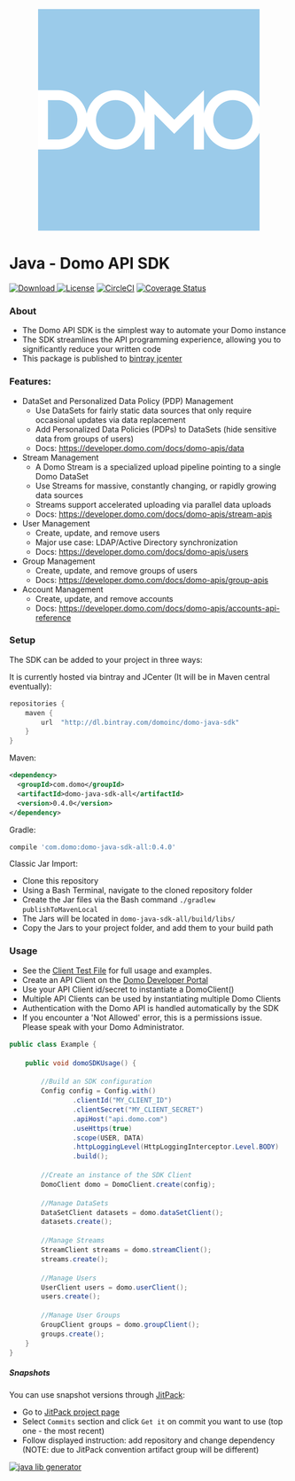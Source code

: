 <div align="center">
  <img src="domo.png" width="400" height="400"/>
</div>

# Java - Domo API SDK
[![Download](https://api.bintray.com/packages/domoinc/domo-java-sdk/domo-java-sdk/images/download.svg) ](https://bintray.com/domoinc/domo-java-sdk/domo-java-sdk/_latestVersion)
[![License](http://img.shields.io/badge/license-MIT-blue.svg?style=flat)](http://www.opensource.org/licenses/MIT)
[![CircleCI](https://circleci.com/gh/domoinc/domo-java-sdk.svg?style=svg)](https://circleci.com/gh/domoinc/domo-java-sdk)
[![Coverage Status](https://img.shields.io/coveralls/domoinc/domo-java-sdk.svg?style=flat)](https://coveralls.io/r/domoinc/domo-java-sdk?branch=master)

### About

* The Domo API SDK is the simplest way to automate your Domo instance
* The SDK streamlines the API programming experience, allowing you to significantly reduce your written code
* This package is published to [bintray jcenter](https://bintray.com/domoinc/domo-java-sdk/domo-java-sdk/_latestVersion)

### Features:
- DataSet and Personalized Data Policy (PDP) Management
    - Use DataSets for fairly static data sources that only require occasional updates via data replacement
    - Add Personalized Data Policies (PDPs) to DataSets (hide sensitive data from groups of users)
    - Docs: https://developer.domo.com/docs/domo-apis/data
- Stream Management
    - A Domo Stream is a specialized upload pipeline pointing to a single Domo DataSet
    - Use Streams for massive, constantly changing, or rapidly growing data sources
    - Streams support accelerated uploading via parallel data uploads
    - Docs: https://developer.domo.com/docs/domo-apis/stream-apis
- User Management
    - Create, update, and remove users
    - Major use case: LDAP/Active Directory synchronization
    - Docs: https://developer.domo.com/docs/domo-apis/users
- Group Management
    - Create, update, and remove groups of users
    - Docs: https://developer.domo.com/docs/domo-apis/group-apis
- Account Management
    - Create, update, and remove accounts
    - Docs: https://developer.domo.com/docs/domo-apis/accounts-api-reference

### Setup

<!---
[![JCenter](https://img.shields.io/bintray/v/checketts/domo-java-sdk/domo-java-sdk.svg?label=jcenter)](https://bintray.com/checketts/domo-java-sdk/domo-java-sdk/_latestVersion)
[![Maven Central](https://img.shields.io/maven-central/v/com.domo/domo-java-sdk.svg?style=flat)](https://maven-badges.herokuapp.com/maven-central/com.domo/domo-java-sdk)
-->

The SDK can be added to your project in three ways:

It is currently hosted via bintray and JCenter (It will be in Maven central eventually):
```groovy
repositories {
    maven {
        url  "http://dl.bintray.com/domoinc/domo-java-sdk"
    }
}
```

Maven:

```xml
<dependency>
  <groupId>com.domo</groupId>
  <artifactId>domo-java-sdk-all</artifactId>
  <version>0.4.0</version>
</dependency>
```

Gradle:

```groovy
compile 'com.domo:domo-java-sdk-all:0.4.0'
```

Classic Jar Import:
- Clone this repository
- Using a Bash Terminal, navigate to the cloned repository folder
- Create the Jar files via the Bash command `./gradlew publishToMavenLocal`
- The Jars will be located in `domo-java-sdk-all/build/libs/`
- Copy the Jars to your project folder, and add them to your build path

### Usage
* See the [Client Test File](https://github.com/domoinc/domo-java-sdk/blob/master/domo-java-sdk-all/src/test/java/com/domo/sdk/ClientTest.java) for full usage and examples.
* Create an API Client on the [Domo Developer Portal](https://developer.domo.com/)
* Use your API Client id/secret to instantiate a DomoClient()
* Multiple API Clients can be used by instantiating multiple Domo Clients
* Authentication with the Domo API is handled automatically by the SDK
* If you encounter a 'Not Allowed' error, this is a permissions issue. Please speak with your Domo Administrator.

```java
public class Example {

    public void domoSDKUsage() {

        //Build an SDK configuration
        Config config = Config.with()
                .clientId("MY_CLIENT_ID")
                .clientSecret("MY_CLIENT_SECRET")
                .apiHost("api.domo.com")
                .useHttps(true)
                .scope(USER, DATA)
                .httpLoggingLevel(HttpLoggingInterceptor.Level.BODY)
                .build();

        //Create an instance of the SDK Client
        DomoClient domo = DomoClient.create(config);

        //Manage DataSets
        DataSetClient datasets = domo.dataSetClient();
        datasets.create();

        //Manage Streams
        StreamClient streams = domo.streamClient();
        streams.create();

        //Manage Users
        UserClient users = domo.userClient();
        users.create();

        //Manage User Groups
        GroupClient groups = domo.groupClient();
        groups.create();
    }
}
```

##### Snapshots

You can use snapshot versions through [JitPack](https://jitpack.io):

* Go to [JitPack project page](https://jitpack.io/#domoinc/domo-java-sdk)
* Select `Commits` section and click `Get it` on commit you want to use (top one - the most recent)
* Follow displayed instruction: add repository and change dependency (NOTE: due to JitPack convention artifact group will be different)

[![java lib generator](http://img.shields.io/badge/Powered%20by-%20Java%20lib%20generator-green.svg?style=flat-square)](https://github.com/xvik/generator-lib-java)

